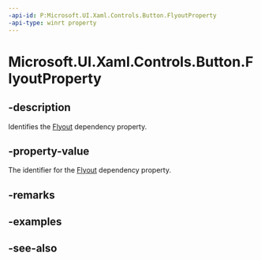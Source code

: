 ```yaml
---
-api-id: P:Microsoft.UI.Xaml.Controls.Button.FlyoutProperty
-api-type: winrt property
---
```


<!-- Property syntax
public Windows.UI.Xaml.DependencyProperty FlyoutProperty { get; }
-->

# Microsoft.UI.Xaml.Controls.Button.FlyoutProperty

## -description
Identifies the [Flyout](button_flyout.md) dependency property.

## -property-value
The identifier for the [Flyout](button_flyout.md) dependency property.

## -remarks

## -examples

## -see-also
